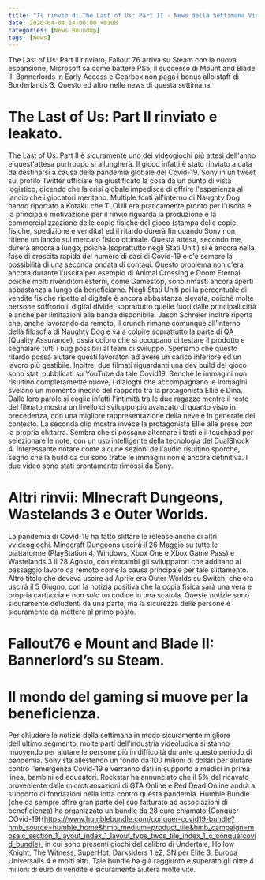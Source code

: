 ```yaml
---
title: "Il rinvio di The Last of Us: Part II - News della Settimana Videoludica #2"
date: 2020-04-04 14:00:00 +0100
categories: [News RoundUp]
tags: [News]
---
```


The Last of Us: Part II rinviato, Fallout 76 arriva su Steam con la nuova espansione, Microsoft sa come battere PS5, il successo di Mount and Blade II: Bannerlords in Early Access e Gearbox non paga i bonus allo staff di Borderlands 3.
Questo ed altro nelle news di questa settimana.

# The Last of Us: Part II rinviato e leakato.

The Last of Us: Part II è sicuramente uno dei videogiochi più attesi dell'anno e quest'attesa purtroppo si allungherà. 
Il gioco infatti è stato rinviato a data da destinarsi a causa della pandemia globale del Covid-19.
Sony in un tweet sul profilo Twitter ufficiale ha giustificato la cosa da un punto di vista logistico, dicendo che la crisi globale impedisce di offrire l'esperienza al lancio che i giocatori meritano.
Multiple fonti all'interno di Naughty Dog hanno riportato a Kotaku che TLOUII era praticamente pronto per l'uscita e la principale motivazione per il rinvio riguarda la produzione e la commercializzazione delle copie fisiche del gioco (stampa delle copie fisiche, spedizione e vendita) ed il ritardo durerà fin quando Sony non ritiene un lancio sul mercato fisico ottimale.
Questa attesa, secondo me, durerà ancora a lungo, poichè (soprattutto negli Stati Uniti) si è ancora nella fase di crescita rapida del numero di casi di Covid-19 e c'è sempre la possibilità di una seconda ondata di contagi.
Questo problema non c'era ancora durante l'uscita per esempio di Animal Crossing e Doom Eternal, poichè molti rivenditori esterni, come Gamestop, sono rimasti ancora aperti abbastanza a lungo da beneficiarne. 
Negli Stati Uniti poi la percentuale di vendite fisiche ripetto al digitale è ancora abbastanza elevata, poichè molte persone soffrono il digital divide, soprattutto quelle fuori dalle principali città e anche per limitazioni alla banda disponibile.
Jason Schreier inoltre riporta che, anche lavorando da remoto, il crunch rimane comunque all'interno della filosofia di Naughty Dog e va a colpire soprattutto la parte di QA (Quality Assurance), ossia coloro che si occupano di testare il prodotto e segnalare tutti i bug possibili al team di sviluppo. Speriamo che questo ritardo possa aiutare questi lavoratori ad avere un carico inferiore ed un lavoro più gestibile.
Inoltre, due filmati riguardanti una dev build del gioco sono stati pubblicati su YouTube da tale Covid19. Benché le immagini non risultino completamente nuove, i dialoghi che accompagnano le immagini svelano un momento inedito del rapporto tra la protagonista Ellie e Dina. Dalle loro parole si coglie infatti l'intimità tra le due ragazze mentre il resto del filmato mostra un livello di sviluppo più avanzato di quanto visto in precedenza, con una migliore rappresentazione della neve e in generale del contesto.
La seconda clip mostra invece la protagonista Ellie alle prese con la propria chitarra. Sembra che si possano alternare i tasti e il touchpad per selezionare le note, con un uso intelligente della tecnologia del DualShock 4. Interessante notare come alcune sezioni dell'audio risultino sporche, segno che la build da cui sono tratte le immagini non è ancora definitiva.
I due video sono stati prontamente rimossi da Sony.


# Altri rinvii: MInecraft Dungeons, Wastelands 3 e Outer Worlds.

La pandemia di Covid-19 ha fatto slittare le release anche di altri vvideogiochi.
Minecraft Dungeons uscirà il 26 Maggio su tutte le piattaforme (PlayStation 4, Windows, Xbox One e Xbox Game Pass) e Wastelands 3 il 28 Agosto, con entrambi gli sviluppatori che additano al passaggio lavoro da remoto come la causa principale per tale slittamento.
Altro titolo che doveva uscire ad Aprile era Outer Worlds su Switch, che ora uscirà il 5 Giugno, con la notizia positiva che la copia fisica sarà una vera e propria cartuccia e non solo un codice in una scatola.
Queste notizie sono sicuramente deludenti da una parte, ma la sicurezza delle persone è sicuramente da mettere al primo posto. 


# Fallout76 e Mount and Blade II: Bannerlord’s su Steam.




# 


# Il mondo del gaming si muove per la beneficienza.

Per chiudere le notizie della settimana in modo sicuramente migliore dell'ultimo segmento, molte parti dell'industria videoludica si stanno muovendo per aiutare le persone più in difficoltà durante questo periodo di pandemia.
Sony sta allestendo un fondo da 100 milioni di dollari per aiutare contro l'emergenza Covid-19 e verranno dati in supporto a medici in prima linea, bambini ed educatori.
Rockstar ha annunciato che il 5% del ricavato proveniente dalle microtransazioni di GTA Online e Red Dead Online andrà a supporto di fondazioni nella lotta contro questa pandemia.
Humble Bundle (che da sempre offre gran parte del suo fatturato ad associazioni di beneficienza) ha organizzato un bundle da 28 euro chiamato (Conquer COvid-19){https://www.humblebundle.com/conquer-covid19-bundle?hmb_source=humble_home&hmb_medium=product_tile&hmb_campaign=mosaic_section_1_layout_index_1_layout_type_twos_tile_index_1_c_conquercovid_bundle}, in cui sono presenti giochi del calibro di Undertale, Hollow Knight, The Witness, SuperHot, Darksiders 1 e2, SNiper Elite 3, Europa Universalis 4 e molti altri. Tale bundle ha già raggiunto e superato gli oltre 4 milioni di euro di vendite e sicuramente aiuterà molte vite.
